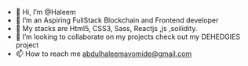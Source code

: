 - 👋 Hi, I’m @Haleem
- 👀 I’m an Aspiring FullStack Blockchain and  Frontend developer
- 🌱 My stacks are Html5, CSS3, Sass, Reactjs ,js ,soilidity.
- 💞️ I’m looking to collaborate on my projects  check out my DEHEDGIES project
- 📫 How to reach me abdulhaleemayomide@gmail.com

<!---
Haleem-code/Haleem-code is a ✨ special ✨ repository because its `README.md` (this file) appears on your GitHub profile.
You can click the Preview link to take a look at your changes.
--->
